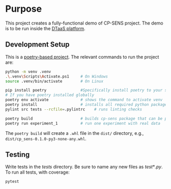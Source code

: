 # Purpose

This project creates a fully-functional demo of CP-SENS project.
The demo is to be run inside the
[DTaaS platform](https://github.com/into-cps-association/DTaaS).

## Development Setup

This is a [poetry-based project](https://python-poetry.org/docs/).
The relevant commands to run the project are:

```bash
python -m venv .venv
.\.venv\Scripts\Activate.ps1     # On Windows
source .venv/bin/activate        # On Linux

pip install poetry               #Specifically install poetry to your system
# If you have poetry installed globally
poetry env activate              # shows the command to activate venv
poetry install                   # installs all required python packages
pylint src tests --rcfile=.pylintrc    # runs linting checks

poetry build                     # builds cp-sens package that can be published on pip
poetry run experiment_1          # run one experiment with real data
```

The `poetry build` will create a `.whl` file in the `dist/` directory, e.g., `dist/cp_sens-0.1.0-py3-none-any.whl`.

## Testing

Write tests in the _tests_ directory. Be sure to name any new files as
_test_*_.py_. To run all tests, with coverage:

```bash
pytest
```
